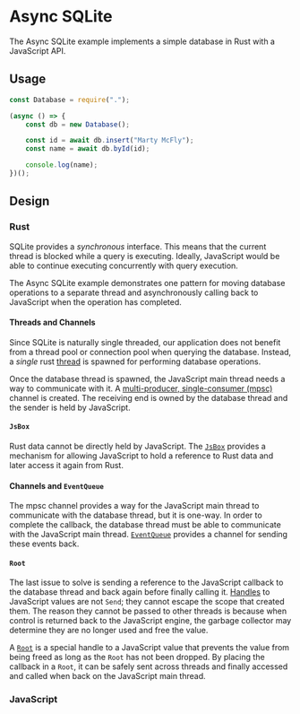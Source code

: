 # Async SQLite

The Async SQLite example implements a simple database in Rust with a JavaScript API.

## Usage

```js
const Database = require(".");

(async () => {
    const db = new Database();

    const id = await db.insert("Marty McFly");
    const name = await db.byId(id);

    console.log(name);
})();
```

## Design

### Rust

SQLite provides a _synchronous_ interface. This means that the current thread is blocked while a query is executing. Ideally, JavaScript would be able to continue executing concurrently with query execution.

The Async SQLite example demonstrates one pattern for moving database operations to a separate thread and asynchronously calling back to JavaScript when the operation has completed.

#### Threads and Channels

Since SQLite is naturally single threaded, our application does not benefit from a thread pool or connection pool when querying the database. Instead, a _single_ rust [thread][thread] is spawned for performing database operations.

Once the database thread is spawned, the JavaScript main thread needs a way to communicate with it. A [multi-producer, single-consumer (mpsc)][mpsc] channel is created. The receiving end is owned by the database thread and the sender is held by JavaScript.

#### `JsBox`

Rust data cannot be directly held by JavaScript. The [`JsBox`][jsbox] provides a mechanism for allowing JavaScript to hold a reference to Rust data and later access it again from Rust.

#### Channels and `EventQueue`

The mpsc channel provides a way for the JavaScript main thread to communicate with the database thread, but it is one-way. In order to complete the callback, the database thread must be able to communicate with the JavaScript main thread. [`EventQueue`][eventqueue] provides a channel for sending these events back.

#### `Root`

The last issue to solve is sending a reference to the JavaScript callback to the database thread and back again before finally calling it. [Handles][handle] to JavaScript values are not `Send`; they cannot escape the scope that created them. The reason they cannot be passed to other threads is because when control is returned back to the JavaScript engine, the garbage collector may determine they are no longer used and free the value.

A [`Root`][root] is a special handle to a JavaScript value that prevents the value from being freed as long as the `Root` has not been dropped. By placing the callback in a `Root`, it can be safely sent across threads and finally accessed and called when back on the JavaScript main thread.

### JavaScript

[thread]: https://doc.rust-lang.org/std/thread/
[mpsc]: https://doc.rust-lang.org/std/sync/mpsc/index.html
[jsbox]: https://docs.rs/neon/0.8.1-napi/neon/types/struct.JsBox.html
[eventqueue]: https://docs.rs/neon/0.8.1-napi/neon/event/struct.EventQueue.html
[handle]: https://docs.rs/neon/0.8.1-napi/neon/handle/struct.Handle.html
[root]: https://docs.rs/neon/0.8.1-napi/neon/handle/struct.Root.html
